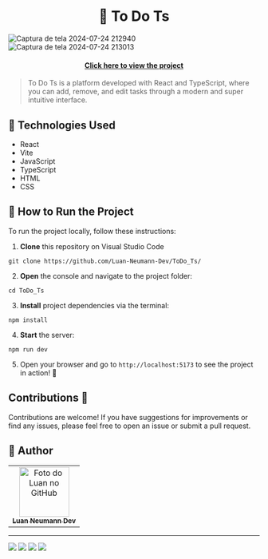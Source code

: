<h1 align='center'>
  📝 To Do Ts 
</h1>

![Captura de tela 2024-07-24 212940](https://github.com/user-attachments/assets/f566c047-1c47-48ad-8331-f5188c7c52f0)
![Captura de tela 2024-07-24 213013](https://github.com/user-attachments/assets/b0ab3252-b5b8-4642-bcc8-2b2974faa7ac)

<h4 align='center'>
  <a href='https://to-do-ts-two.vercel.app/'>Click here to view the project</a>
</h4>

> To Do Ts is a platform developed with React and TypeScript, where you can add, remove, and edit tasks through a modern and super intuitive interface.

## 💼 Technologies Used
- React
- Vite
- JavaScript
- TypeScript
- HTML
- CSS

## 🏃 How to Run the Project

To run the project locally, follow these instructions:

1. **Clone** this repository on Visual Studio Code
```
git clone https://github.com/Luan-Neumann-Dev/ToDo_Ts/
```

2. **Open** the console and navigate to the project folder:
```
cd ToDo_Ts
```

3. **Install** project dependencies via the terminal:
```
npm install
```
4. **Start** the server:
```
npm run dev
```

5. Open your browser and go to `http://localhost:5173` to see the project in action! 🌟

## Contributions 🤝
Contributions are welcome! If you have suggestions for improvements or find any issues, please feel free to open an issue or submit a pull request.

<h2> 🙋 Author  </h2>
<table>
  <tr>
    <td align="center">
      <a href="https://github.com/Luan-Neumann-Dev">
        <img src="https://avatars.githubusercontent.com/u/155394874?s=400&u=9694d36eda852061b89679e4da99e37e8c22c7ab&v=4" width="100px;" alt="Foto do Luan no GitHub"/><br>
        <sub>
          <b>Luan Neumann Dev</b>
        </sub>
      </a>
    </td>
  </tr>
</table>

---
<a href="https://www.linkedin.com/in/luan-neumann-dev/" target="_blank"><img src="https://img.shields.io/badge/-LinkedIn-%230077B5?style=for-the-badge&logo=linkedin&logoColor=white" target="_blank"></a>
<a href="https://github.com/Luan-Neumann-Dev" target="_blank"><img src="https://img.shields.io/badge/GitHub-100000?style=for-the-badge&logo=github&logoColor=white" target="_blank"></a>
<a href="https://instagram.com/luanneumann" target="_blank"><img src="https://img.shields.io/badge/-Instagram-%23E4405F?style=for-the-badge&logo=instagram&logoColor=white" target="_blank"></a>
<a href = "mailto:luan.neumann.dev@gmail.com"><img src="https://img.shields.io/badge/-Gmail-%23333?style=for-the-badge&logo=gmail&logoColor=white" target="_blank"></a>

